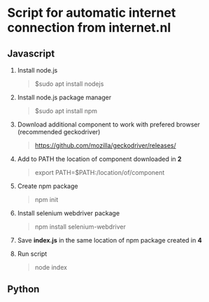 # Script for automatic internet connection from internet.nl

## Javascript 
1. Install node.js
    > $sudo apt install nodejs
2. Install node.js package manager
    > $sudo apt install npm

3. Download additional component to work with prefered browser (recommended geckodriver)
    > https://github.com/mozilla/geckodriver/releases/
4. Add to PATH the location of component downloaded in **2**
    > export PATH=$PATH:/location/of/component
5. Create npm package 
    > npm init
6.  Install selenium webdriver package
    > npm install selenium-webdriver
7. Save **index.js** in the same location of npm package created in **4**
8. Run script
    > node index
    

## Python





